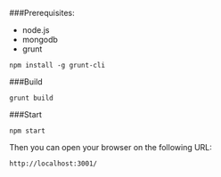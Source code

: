 ###Prerequisites:
 - node.js
 - mongodb
 - grunt
 ```
 npm install -g grunt-cli
 ```
 
###Build
```
grunt build
```

###Start
```
npm start
```
Then you can open your browser on the following URL: 
```
http://localhost:3001/
```

